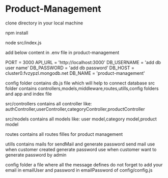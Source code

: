 # Product-Management

clone directory in your local machine

npm install 

node src/index.js

add below content in  .env file in product-management

PORT = 3000
API_URL = 'http://localhost:3000'
DB_USERNAME = 'add db user name'
DB_PASSWORD = 'add db password'
DB_HOST = cluster0.fvzypzl.mongodb.net
DB_NAME = 'product-management'

config folder contains db.js file which will help to connect database
src folder contains controllers,models,middleware,routes,utills,config folders and app and index file

src/controllers contains all controller like: authController,userController,categoryController,productController

src/models contains all models like: user model,category model,product model

routes contains all routes filles for product management

utills contains mails for sendMail and generate password
      send mail use when customer created
      generate password use when customer want to generate password by admin
      
config folder a file where all the message defines
      do not forget to add your email in emailUser and password in emailPassword of config/config.js

